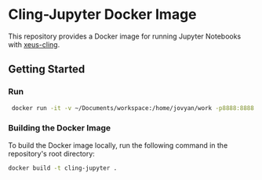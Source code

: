 # Cling-Jupyter Docker Image

This repository provides a Docker image for running Jupyter Notebooks with [xeus-cling](https://github.com/jupyter-xeus/xeus-cling).

## Getting Started

### Run

```bash
 docker run -it -v ~/Documents/workspace:/home/jovyan/work -p8888:8888 --rm cling-jupyter:latest
```

### Building the Docker Image

To build the Docker image locally, run the following command in the repository's root directory:

```bash
docker build -t cling-jupyter .
```